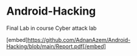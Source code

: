 # Android-Hacking
Final Lab in course Cyber attack lab


[embed]https://github.com/AdnanAzem/Android-Hacking/blob/main/Report.pdf[/embed]
